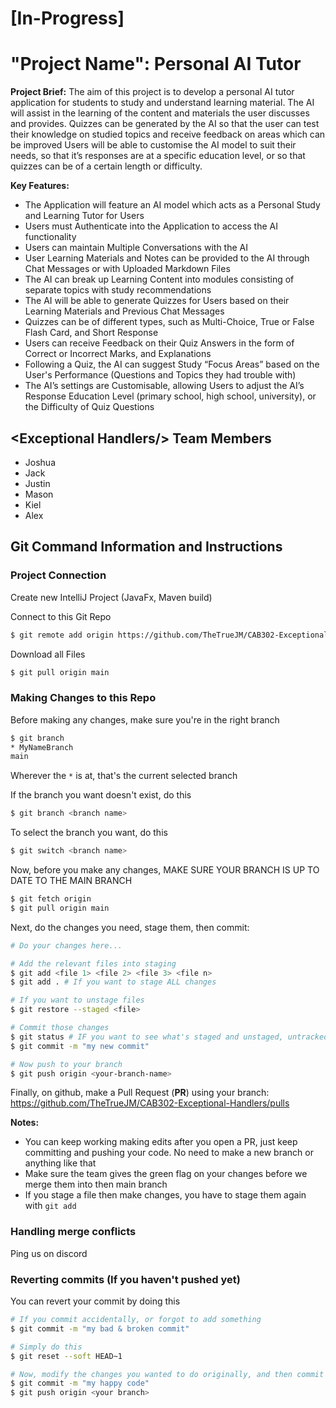 # \[In-Progress]
# "Project Name": Personal AI Tutor
**Project Brief:** The aim of this project is to develop a personal AI tutor application for students to study and understand learning material. The AI will assist in the learning of the content and materials the user discusses and provides. Quizzes can be generated by the AI so that the user can test their knowledge on studied topics and receive feedback on areas which can be improved Users will be able to customise the AI model to suit their needs, so that it’s responses are at a specific education level, or so that quizzes can be of a certain length or difficulty.

**Key Features:**
- The Application will feature an AI model which acts as a Personal Study and Learning Tutor for Users
- Users must Authenticate into the Application to access the AI functionality
- Users can maintain Multiple Conversations with the AI
- User Learning Materials and Notes can be provided to the AI through Chat Messages or with Uploaded Markdown Files
- The AI can break up Learning Content into modules consisting of separate topics with study recommendations
- The AI will be able to generate Quizzes for Users based on their Learning Materials and Previous Chat Messages
- Quizzes can be of different types, such as Multi-Choice, True or False Flash Card, and Short Response
- Users can receive Feedback on their Quiz Answers in the form of Correct or Incorrect Marks, and Explanations
- Following a Quiz, the AI can suggest Study “Focus Areas” based on the User's Performance (Questions and Topics they had trouble with)
- The AI’s settings are Customisable, allowing Users to adjust the AI’s Response Education Level (primary school, high school, university), or the Difficulty of Quiz Questions


## \<Exceptional Handlers/> Team Members
- Joshua
- Jack
- Justin
- Mason
- Kiel
- Alex

## Git Command Information and Instructions
### Project Connection
Create new IntelliJ Project (JavaFx, Maven build)

Connect to this Git Repo
```bash
$ git remote add origin https://github.com/TheTrueJM/CAB302-Exceptional-Handlers.git
```

Download all Files
```bash
$ git pull origin main
```

### Making Changes to this Repo
Before making any changes, make sure you're in the right branch
```bash
$ git branch
* MyNameBranch 
main
```
Wherever the `*` is at, that's the current selected branch


If the branch you want doesn't exist, do this
```bash
$ git branch <branch name>
```

To select the branch you want, do this
```bash
$ git switch <branch name>
```

Now, before you make any changes, MAKE SURE YOUR BRANCH IS UP TO DATE TO THE MAIN BRANCH
```bash
$ git fetch origin
$ git pull origin main
```

Next, do the changes you need, stage them, then commit:
```bash
# Do your changes here...

# Add the relevant files into staging
$ git add <file 1> <file 2> <file 3> <file n>
$ git add . # If you want to stage ALL changes

# If you want to unstage files
$ git restore --staged <file>

# Commit those changes
$ git status # IF you want to see what's staged and unstaged, untracked files
$ git commit -m "my new commit"

# Now push to your branch
$ git push origin <your-branch-name>
```

Finally, on github, make a Pull Request (**PR**) using your branch: https://github.com/TheTrueJM/CAB302-Exceptional-Handlers/pulls

**Notes:**
- You can keep working making edits after you open a PR, just keep committing and pushing your code. No need to make a new branch or anything like that
- Make sure the team gives the green flag on your changes before we merge them into then main branch
- If you stage a file then make changes, you have to stage them again with `git add`

### Handling merge conflicts
Ping us on discord

### Reverting commits (If you haven't pushed yet)
You can revert your commit by doing this
```bash
# If you commit accidentally, or forgot to add something
$ git commit -m "my bad & broken commit"

# Simply do this
$ git reset --soft HEAD~1

# Now, modify the changes you wanted to do originally, and then commit
$ git commit -m "my happy code"
$ git push origin <your branch>
```
